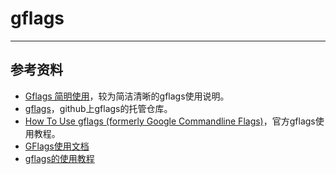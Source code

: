# gflags

---
## 参考资料
- [Gflags 简明使用](http://dreamrunner.org/blog/2014/03/09/gflags-jian-ming-shi-yong/)，较为简洁清晰的gflags使用说明。
- [gflags](https://github.com/gflags/gflags)，github上gflags的托管仓库。
- [How To Use gflags (formerly Google Commandline Flags)](https://gflags.github.io/gflags/)，官方gflags使用教程。
- [GFlags使用文档](http://www.yeolar.com/note/2014/12/14/gflags/)
- [gflags的使用教程](https://blog.csdn.net/mj641893086/article/details/74943136)
